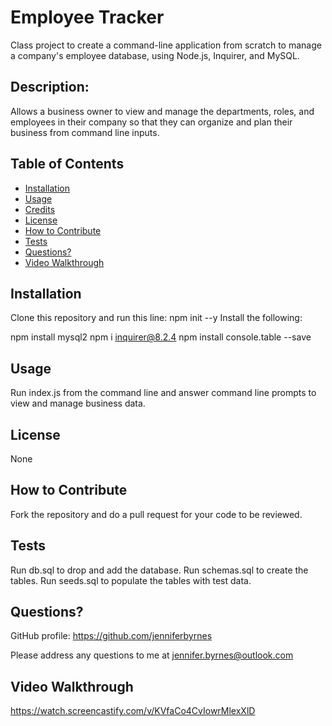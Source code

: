 
# Employee Tracker

Class project to create a command-line application from scratch to manage a company's employee database, using Node.js, Inquirer, and MySQL.

## Description:

Allows a business owner to view and manage the departments, roles, and employees in their company so that they can organize and plan their business from command line inputs.

## Table of Contents

- [Installation](#installation)
- [Usage](#usage)
- [Credits](#credits)
- [License](#license)
- [How to Contribute](#How-to-Contribute)
- [Tests](#Tests)
- [Questions?](#Questions)
- [Video Walkthrough](#Video-Walkthrough)

## Installation

Clone this repository and run this line: npm init --y
Install the following:  

  npm install mysql2
  npm i inquirer@8.2.4
  npm install console.table --save

## Usage

Run index.js from the command line and answer command line prompts to view and manage business data.

## License

None

## How to Contribute

Fork the repository and do a pull request for your code to be reviewed.

## Tests

  Run db.sql to drop and add the database.
  Run schemas.sql to create the tables.
  Run seeds.sql to populate the tables with test data.

## Questions?

GitHub profile: https://github.com/jenniferbyrnes

Please address any questions to me at jennifer.byrnes@outlook.com

## Video Walkthrough

https://watch.screencastify.com/v/KVfaCo4CvIowrMlexXlD
  
  